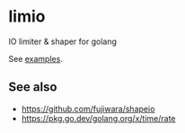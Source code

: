 # limio

IO limiter &amp; shaper for golang

See [examples](examples/).

## See also

* https://github.com/fujiwara/shapeio
* https://pkg.go.dev/golang.org/x/time/rate
